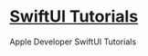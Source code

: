 # [SwiftUI Tutorials](https://developer.apple.com/tutorials/swiftui/creating-and-combining-views)

Apple Developer SwiftUI Tutorials